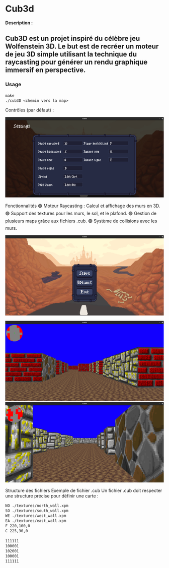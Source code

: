 # Cub3d

**Description :**

Cub3D est un projet inspiré du célèbre jeu **Wolfenstein 3D**. Le but est de recréer un moteur de jeu 3D simple utilisant la technique du **raycasting** pour générer un rendu graphique immersif en perspective.
---

### **Usage**
```
make
./cub3D <chemin vers la map>
```
Contrôles (par défaut) :

![settings](img/settings.png)

Fonctionnalités
🟢 Moteur Raycasting : Calcul et affichage des murs en 3D.
🟢 Support des textures pour les murs, le sol, et le plafond.
🟢 Gestion de plusieurs maps grâce aux fichiers .cub.
🟢 Système de collisions avec les murs.

![menu](img/menu.png)

![screen](img/screen1.png)
![screen](img/screen2.png)

Structure des fichiers
Exemple de fichier .cub
Un fichier .cub doit respecter une structure précise pour définir une carte :

```
NO ./textures/north_wall.xpm
SO ./textures/south_wall.xpm
WE ./textures/west_wall.xpm
EA ./textures/east_wall.xpm
F 220,100,0
C 225,30,0

111111
100001
102001
100001
111111
```
